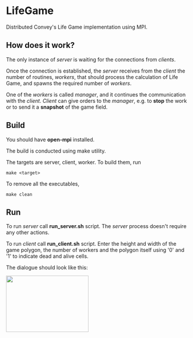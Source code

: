 # LifeGame
Distributed Convey's Life Game implementation using MPI.

## How does it work?
The only instance of *server* is waiting for the connections from *clients*. 

Once the connection is established, the *server* receives from the *client* the number of routines, *workers*, that should process the calculation of Life Game, and spawns the required number of *workers*.

One of the *workers* is called *manager*, and it continues the communication with the *client*. *Client* can give orders to the *manager*, e.g. to **stop** the work or to send it a **snapshot** of the game field.

## Build
You should have **open-mpi** installed.

The build is conducted using make utility.

The targets are server, client, worker. To build them, run
``` shell
make <target>
```

To remove all the executables,
``` shell
make clean
```

## Run
To run *server* call **run_server.sh** script. The *server* process doesn't require any other actions.

To run *client* call **run_client.sh** script. Enter the height and width of the game polygon, the number of workers and the polygon itself using '0' and '1' to indicate dead and alive cells.

The dialogue should look like this:

<img src="https://github.com/terana/Img/blob/master/LifeGame/ClientDialogue.png" width="226" height="154">
